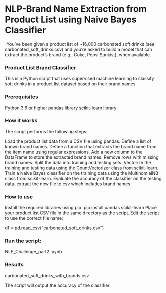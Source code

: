 # NLP-Brand Name Extraction from Product List using Naive Bayes Classifier

-You’ve been given a product list of ~16,000 carbonated soft drinks (see carbonated_soft_drinks.csv) and you’re asked to build a model that can extract the product’s brand (e.g., Coke, Pepsi Sunkist), when available. 
### Product List Brand Classifier
This is a Python script that uses supervised machine learning to classify soft drinks in a product list dataset based on their brand names.

### Prerequisites
Python 3.6 or higher
pandas library
scikit-learn library
### How it works
The script performs the following steps:

Load the product list data from a CSV file using pandas.
Define a list of known brand names.
Define a function that extracts the brand name from the item name using regular expressions.
Add a new column to the DataFrame to store the extracted brand names.
Remove rows with missing brand names.
Split the data into training and testing sets.
Vectorize the training and testing data using the CountVectorizer class from scikit-learn.
Train a Naive Bayes classifier on the training data using the MultinomialNB class from scikit-learn.
Evaluate the accuracy of the classifier on the testing data.
extract the new file to csv which includes brand names

### How to use

Install the required libraries using pip:
pip install pandas scikit-learn
Place your product list CSV file in the same directory as the script.
Edit the script to use the correct file name:

df = pd.read_csv("carbonated_soft_drinks.csv")

### Run the script:

NLP_Challenge_part2.ipynb

### Results
carbonated_soft_drinks_with_brands.csv

The script will output the accuracy of the classifier.
